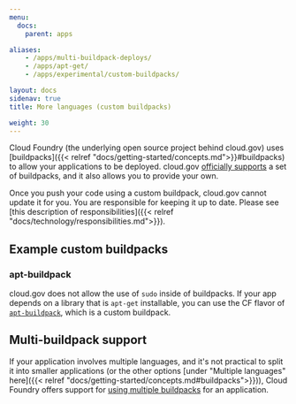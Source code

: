 ```yaml
---
menu:
  docs:
    parent: apps

aliases:
    - /apps/multi-buildpack-deploys/
    - /apps/apt-get/
    - /apps/experimental/custom-buildpacks/

layout: docs
sidenav: true
title: More languages (custom buildpacks)

weight: 30
---
```


Cloud Foundry (the underlying open source project behind cloud.gov) uses [buildpacks]({{< relref "docs/getting-started/concepts.md">}}#buildpacks) to allow your applications to be deployed. cloud.gov [officially supports](/pricing/) a set of buildpacks, and it also allows you to provide your own.

Once you push your code using a custom buildpack, cloud.gov cannot update it for you. You are responsible for keeping it up to date. Please see [this description of responsibilities]({{< relref "docs/technology/responsibilities.md">}}).

## Example custom buildpacks

### apt-buildpack

cloud.gov does not allow the use of `sudo` inside of buildpacks. If your app depends on a library that is `apt-get` installable, you can use the CF flavor of [`apt-buildpack`](https://github.com/cloudfoundry/apt-buildpack), which is a custom buildpack.

## Multi-buildpack support

If your application involves multiple languages, and it's not practical to split it into smaller applications (or the other options [under "Multiple languages" here]({{< relref "docs/getting-started/concepts.md#buildpacks">}})), Cloud Foundry offers support for [using multiple buildpacks](https://docs.cloudfoundry.org/buildpacks/use-multiple-buildpacks.html) for an application.
